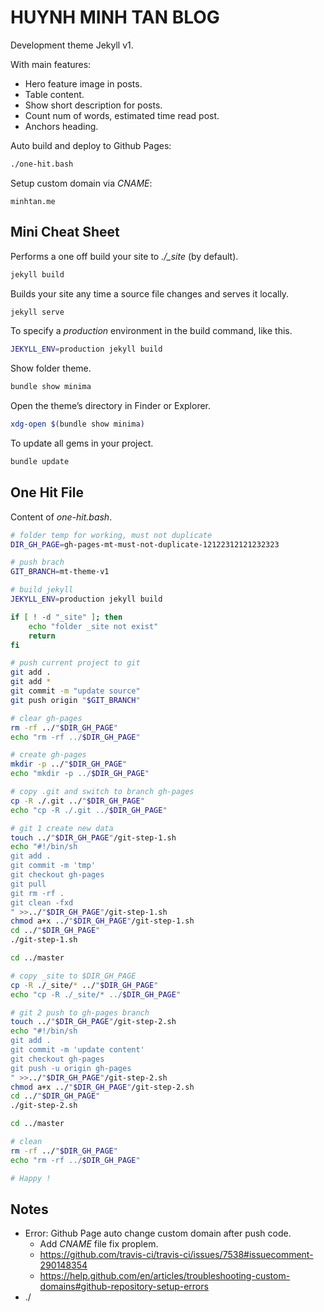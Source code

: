 # HUYNH MINH TAN BLOG

Development theme Jekyll v1.

With main features:

- Hero feature image in posts.
- Table content.
- Show short description for posts.
- Count num of words, estimated time read post.
- Anchors heading.

Auto build and deploy to Github Pages:

```bash
./one-hit.bash
```

Setup custom domain via *CNAME*:

```text
minhtan.me
```

## Mini Cheat Sheet

Performs a one off build your site to *./_site* (by default).

```bash
jekyll build
```

Builds your site any time a source file changes and serves it locally.

```bash
jekyll serve
```

To specify a *production* environment in the build command, like this.

```bash
JEKYLL_ENV=production jekyll build
```

Show folder theme.

```bash
bundle show minima
```

Open the theme’s directory in Finder or Explorer.

```bash
xdg-open $(bundle show minima)
```

To update all gems in your project.

```bash
bundle update
```

## One Hit File

Content of *one-hit.bash*.

```bash
# folder temp for working, must not duplicate
DIR_GH_PAGE=gh-pages-mt-must-not-duplicate-12122312121232323

# push brach
GIT_BRANCH=mt-theme-v1

# build jekyll
JEKYLL_ENV=production jekyll build

if [ ! -d "_site" ]; then
    echo "folder _site not exist"
    return
fi

# push current project to git
git add .
git add *
git commit -m "update source"
git push origin "$GIT_BRANCH"

# clear gh-pages
rm -rf ../"$DIR_GH_PAGE"
echo "rm -rf ../$DIR_GH_PAGE"

# create gh-pages
mkdir -p ../"$DIR_GH_PAGE"
echo "mkdir -p ../$DIR_GH_PAGE"

# copy .git and switch to branch gh-pages
cp -R ./.git ../"$DIR_GH_PAGE"
echo "cp -R ./.git ../$DIR_GH_PAGE"

# git 1 create new data
touch ../"$DIR_GH_PAGE"/git-step-1.sh
echo "#!/bin/sh
git add .
git commit -m 'tmp'
git checkout gh-pages
git pull
git rm -rf .
git clean -fxd
" >>../"$DIR_GH_PAGE"/git-step-1.sh
chmod a+x ../"$DIR_GH_PAGE"/git-step-1.sh
cd ../"$DIR_GH_PAGE"
./git-step-1.sh

cd ../master

# copy _site to $DIR_GH_PAGE
cp -R ./_site/* ../"$DIR_GH_PAGE"
echo "cp -R ./_site/* ../$DIR_GH_PAGE"

# git 2 push to gh-pages branch
touch ../"$DIR_GH_PAGE"/git-step-2.sh
echo "#!/bin/sh
git add .
git commit -m 'update content'
git checkout gh-pages
git push -u origin gh-pages 
" >>../"$DIR_GH_PAGE"/git-step-2.sh
chmod a+x ../"$DIR_GH_PAGE"/git-step-2.sh
cd ../"$DIR_GH_PAGE" 
./git-step-2.sh

cd ../master

# clean
rm -rf ../"$DIR_GH_PAGE"
echo "rm -rf ../$DIR_GH_PAGE"

# Happy !
```

## Notes

- Error: Github Page auto change custom domain after push code.
  - Add *CNAME* file fix proplem.
  - https://github.com/travis-ci/travis-ci/issues/7538#issuecomment-290148354
  - https://help.github.com/en/articles/troubleshooting-custom-domains#github-repository-setup-errors
- ./
